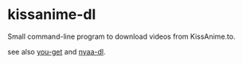 # kissanime-dl
Small command-line program to download videos from KissAnime.to.

see also [you-get](https://github.com/myh1000/you-get) and [nyaa-dl](https://github.com/myh1000/nyaa-dl).
